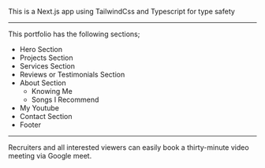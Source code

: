 This is a Next.js app using TailwindCss and Typescript for type safety

---
This portfolio has the following sections;

- Hero Section
- Projects Section
- Services Section
- Reviews or Testimonials Section
- About Section
   - Knowing Me
   - Songs I Recommend
- My Youtube
- Contact Section
- Footer

---
Recruiters and all interested viewers can easily book a thirty-minute video meeting via Google meet.
